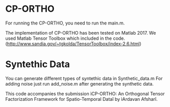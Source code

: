 # CP-ORTHO
For running the CP-ORTHO, you need to run the main.m.

The implementation of CP-ORTHO has been tested on Matlab 2017.
We used Matlab Tensor Toolbox which included in the code.(http://www.sandia.gov/~tgkolda/TensorToolbox/index-2.6.html)


Syntethic Data
===============
You can generate different types of syntethic data in Synthetic_data.m
For adding noise just run add_noise.m after generating the synthetic data.

This code accompanies the submission ìCP-ORTHO: An Orthogonal Tensor Factorization Framework for Spatio-Temporal Dataî by ìArdavan Afsharî.
